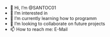 - 👋 Hi, I’m @SANTOC01
- 👀 I’m interested in 
- 🌱 I’m currently learning how to programm
- 💞️ I’m looking to collaborate on future projects
- 📫 How to reach me: E-Mail

<!---
SANTOC01/SANTOC01 is a ✨ special ✨ repository because its `README.md` (this file) appears on your GitHub profile.
You can click the Preview link to take a look at your changes.
--->
